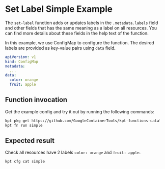 # Set Label Simple Example

The `set-label` function adds or updates labels in the `.metadata.labels` field
and other fields that has the same meaning as a label on all resources. You can
find more details about these fields in the help text of the function.

In this example, we use ConfigMap to configure the function. The desired
labels are provided as key-value pairs using `data` field.

```yaml
apiVersion: v1
kind: ConfigMap
metadata:
  ...
data:
  color: orange
  fruit: apple
```

## Function invocation

Get the example config and try it out by running the following commands:

```sh
kpt pkg get https://github.com/GoogleContainerTools/kpt-functions-catalog.git/examples/mutators/set-label/simple .
kpt fn run simple
```

## Expected result

Check all resources have 2 labels `color: orange` and `fruit: apple`.

```sh
kpt cfg cat simple
```

